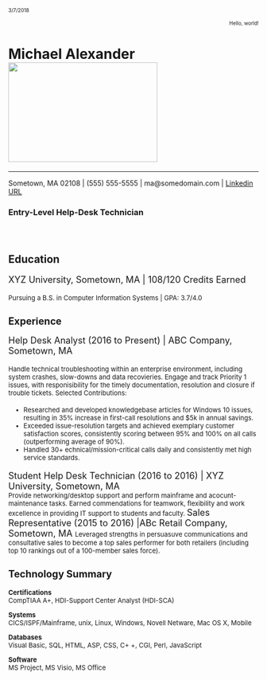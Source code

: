 <html>
<p>
<font size="1">
3/7/2018   
<div align="right">
Hello, world!
</div>
</font>
</p>

<head>
<h1>
Michael Alexander
 &nbsp
  &nbsp
<img src="https://encrypted-tbn0.gstatic.com/images?q=tbn:ANd9GcSL4ugtoMqk4oIdleBQMsgIyKRL2gh4PlwjtjFPFQU2vthn6KhKpA" width="300" height="200"
valign="middle" />
  </h1>
</head>
<hr>

<p>
Sometown, MA 02108 | (555) 555-5555 | ma@somedomain.com | <a href="https://www.linkedin.com/in/mike-alexander-21562225/" >Linkedin URL</a>
</p>

<h3>
Entry-Level Help-Desk Technician
<h3>
<br />
<h2>
Education
</h2>
<p><font size="4">
XYZ University, Sometown, MA | 108/120 Credits Earned
</p>
<p>
<font size="2">
Pursuing a B.S. in Computer Information Systems | GPA: 3.7/4.0
</p>

<h2>
Experience
</h2>
<p>
<font size="4">
Help Desk Analyst (2016 to Present) | ABC Company, Sometown, MA
</p>
<p>
<font size="2">
Handle technical troubleshooting within an enterprise environment, including system crashes, slow-downs and data recovieries. Engage and track Priority 1 issues, with responisibility for the timely documentation, resolution and closure if trouble tickets. Selected Contributions:

<ul>
  <li>Researched and developed knowledgebase articles for Windows 10 issues, resulting in 35% increase in first-call resolutions and $5k in annual savings.</li>
  <li>Exceeded issue-resolution targets and achieved exemplary customer satisfaction scores, consistently scoring between 95% and 100% on all calls (outperforming average of 90%).</li>
  <li>Handled 30+ echnical/mission-critical calls daily and consistently met high service standards.</li>
</ul>
<font size="4">
Student Help Desk Technician (2016 to 2016) | XYZ University, Sometown, MA
<br />
<font size="2">
Provide networking/desktop support and perform mainframe and acocunt-maintenance tasks. Earned commendations for teamwork, flexibility and work excellence in providing IT support to students and faculty.

<font size="4">
Sales Representative (2015 to 2016) |ABc Retail Company, Sometown, MA

<font size="2">
Leveraged strengths in persuasuve communications and consultative sales to become a top sales performer for both retailers (including top 10 rankings out of a 100-member sales force).
</p>

<h2>
Technology Summary
</h2>
<p>
<strong>
Certifications
</strong>
<br />
CompTIAA A+, HDI-Support Center Analyst (HDI-SCA)
</p>
<p>
<strong>
  Systems
</strong>
<br />
CICS/ISPF/Mainframe, unix, Linux, Windows, Novell Netware, Mac OS X, Mobile
</p>

<p>
<strong>Databases</strong>
<br />
Visual Basic, SQL, HTML, ASP, CSS, C+ +, CGI, Perl, JavaScript
</p>
<p>
<strong>
  Software
</strong>
<br />
MS Project, MS Visio, MS Office
</p>







</html>
